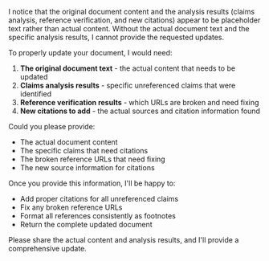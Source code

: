 I notice that the original document content and the analysis results (claims analysis, reference verification, and new citations) appear to be placeholder text rather than actual content. Without the actual document text and the specific analysis results, I cannot provide the requested updates.

To properly update your document, I would need:

1. **The original document text** - the actual content that needs to be updated
2. **Claims analysis results** - specific unreferenced claims that were identified
3. **Reference verification results** - which URLs are broken and need fixing
4. **New citations to add** - the actual sources and citation information found

Could you please provide:
- The actual document content
- The specific claims that need citations
- The broken reference URLs that need fixing
- The new source information for citations

Once you provide this information, I'll be happy to:
- Add proper citations for all unreferenced claims
- Fix any broken reference URLs
- Format all references consistently as footnotes
- Return the complete updated document

Please share the actual content and analysis results, and I'll provide a comprehensive update.